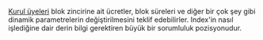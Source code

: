 [Kurul üyeleri](introduction/committee) blok zincirine ait ücretler, blok süreleri  ve diğer bir çok şey gibi dinamik parametrelerin değiştirilmesini teklif edebilirler. Index'in nasıl işlediğine dair derin bilgi gerektiren büyük bir sorumluluk pozisyonudur.